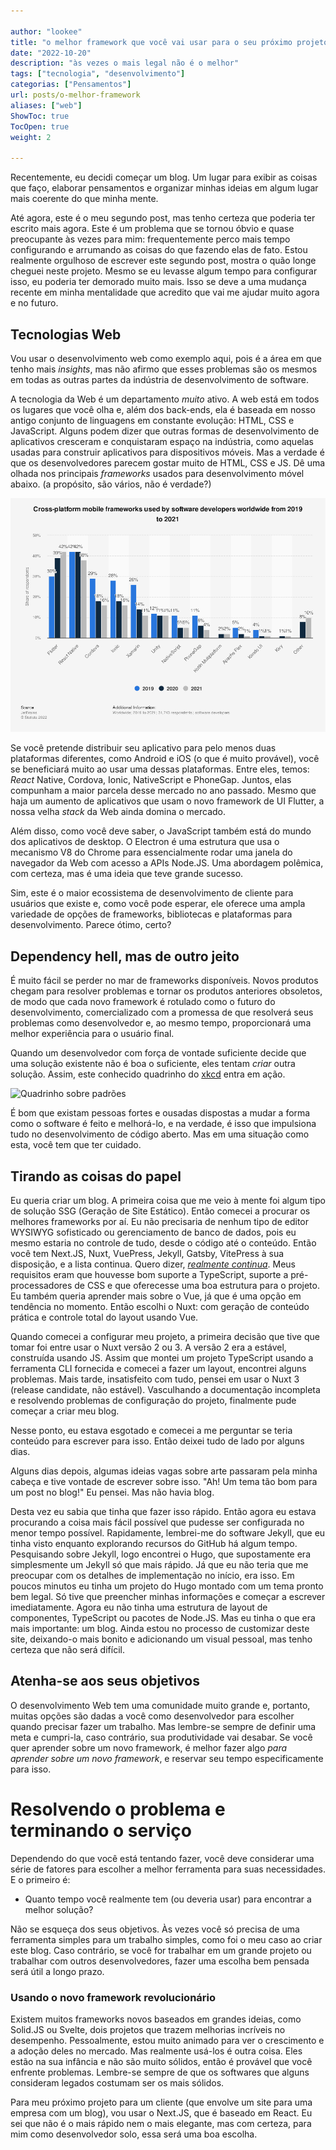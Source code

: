 ```yaml
---

author: "lookee"
title: "o melhor framework que você vai usar para o seu próximo projeto de desenvolvimento web"
date: "2022-10-20"
description: "às vezes o mais legal não é o melhor"
tags: ["tecnologia", "desenvolvimento"]
categorias: ["Pensamentos"]
url: posts/o-melhor-framework
aliases: ["web"]
ShowToc: true
TocOpen: true
weight: 2

---
```


Recentemente, eu decidi começar um blog. Um lugar para exibir as coisas que faço, elaborar pensamentos e organizar minhas ideias em algum lugar mais coerente do que minha mente.

Até agora, este é o meu segundo post, mas tenho certeza que poderia ter escrito mais agora. Este é um problema que se tornou óbvio e quase preocupante às vezes para mim: frequentemente perco mais tempo configurando e arrumando as coisas do que fazendo elas de fato. Estou realmente orgulhoso de escrever este segundo post, mostra o quão longe cheguei neste projeto. Mesmo se eu levasse algum tempo para configurar isso, eu poderia ter demorado muito mais. Isso se deve a uma mudança recente em minha mentalidade que acredito que vai me ajudar muito agora e no futuro.

## Tecnologias Web

Vou usar o desenvolvimento web como exemplo aqui, pois é a área em que tenho mais *insights*, mas não afirmo que esses problemas são os mesmos em todas as outras partes da indústria de desenvolvimento de software.

A tecnologia da Web é um departamento *muito* ativo. A web está em todos os lugares que você olha e, além dos back-ends, ela é baseada em nosso antigo conjunto de linguagens em constante evolução: HTML, CSS e JavaScript. Alguns podem dizer que outras formas de desenvolvimento de aplicativos cresceram e conquistaram espaço na indústria, como aquelas usadas para construir aplicativos para dispositivos móveis. Mas a verdade é que os desenvolvedores parecem gostar muito de HTML, CSS e JS. Dê uma olhada nos principais *frameworks* usados para desenvolvimento móvel abaixo. (a propósito, são vários, não é verdade?)

![Estatísticas](stats.png)

Se você pretende distribuir seu aplicativo para pelo menos duas plataformas diferentes, como Android e iOS (o que é muito provável), você se beneficiará muito ao usar uma dessas plataformas. Entre eles, temos: *React* Native, Cordova, Ionic, NativeScript e PhoneGap. Juntos, elas compunham a maior parcela desse mercado no ano passado. Mesmo que haja um aumento de aplicativos que usam o novo framework de UI Flutter, a nossa velha *stack* da Web ainda domina o mercado.

Além disso, como você deve saber, o JavaScript também está do mundo dos aplicativos de desktop. O Electron é uma estrutura que usa o mecanismo V8 do Chrome para essencialmente rodar uma janela do navegador da Web com acesso a APIs Node.JS. Uma abordagem polêmica, com certeza, mas é uma ideia que teve grande sucesso.
  
Sim, este é o maior ecossistema de desenvolvimento de cliente para usuários que existe e, como você pode esperar, ele oferece uma ampla variedade de opções de frameworks, bibliotecas e plataformas para desenvolvimento. Parece ótimo, certo?

## Dependency hell, mas de outro jeito

É muito fácil se perder no mar de frameworks disponíveis. Novos produtos chegam para resolver problemas e tornar os produtos anteriores obsoletos, de modo que cada novo framework é rotulado como o futuro do desenvolvimento, comercializado com a promessa de que resolverá seus problemas como desenvolvedor e, ao mesmo tempo, proporcionará uma melhor experiência para o usuário final.

Quando um desenvolvedor com força de vontade suficiente decide que uma solução existente não é boa o suficiente, eles tentam *criar* outra solução. Assim, este conhecido quadrinho do [xkcd](https://xkcd.com/) entra em ação.

![Quadrinho sobre padrões](https://imgs.xkcd.com/comics/standards.png)

É bom que existam pessoas fortes e ousadas dispostas a mudar a forma como o software é feito e melhorá-lo, e na verdade, é isso que impulsiona tudo no desenvolvimento de código aberto. Mas em uma situação como esta, você tem que ter cuidado.

## Tirando as coisas do papel

Eu queria criar um blog. A primeira coisa que me veio à mente foi algum tipo de solução SSG (Geração de Site Estático). Então comecei a procurar os melhores frameworks por aí. Eu não precisaria de nenhum tipo de editor WYSIWYG sofisticado ou gerenciamento de banco de dados, pois eu mesmo estaria no controle de tudo, desde o código até o conteúdo. Então você tem Next.JS, Nuxt, VuePress, Jekyll, Gatsby, VitePress à sua disposição, e a lista continua. Quero dizer, [*realmente continua*](https://jamstack.org/generators/). Meus requisitos eram que houvesse bom suporte a TypeScript, suporte a pré-processadores de CSS e que oferecesse uma boa estrutura para o projeto. Eu também queria aprender mais sobre o Vue, já que é uma opção em tendência no momento. Então escolhi o Nuxt: com geração de conteúdo prática e controle total do layout usando Vue.

Quando comecei a configurar meu projeto, a primeira decisão que tive que tomar foi entre usar o Nuxt versão 2 ou 3. A versão 2 era a estável, construída usando JS. Assim que montei um projeto TypeScript usando a ferramenta CLI fornecida e comecei a fazer um layout, encontrei alguns problemas. Mais tarde, insatisfeito com tudo, pensei em usar o Nuxt 3 (release candidate, não estável). Vasculhando a documentação incompleta e resolvendo problemas de configuração do projeto, finalmente pude começar a criar meu blog.

Nesse ponto, eu estava esgotado e comecei a me perguntar se teria conteúdo para escrever para isso. Então deixei tudo de lado por alguns dias.

Alguns dias depois, algumas ideias vagas sobre arte passaram pela minha cabeça e tive vontade de escrever sobre isso. "Ah! Um tema tão bom para um post no blog!" Eu pensei. Mas não havia blog.

Desta vez eu sabia que tinha que fazer isso rápido. Então agora eu estava procurando a coisa mais fácil possível que pudesse ser configurada no menor tempo possível. Rapidamente, lembrei-me do software Jekyll, que eu tinha visto enquanto explorando recursos do GitHub há algum tempo. Pesquisando sobre Jekyll, logo encontrei o Hugo, que supostamente era simplesmente um Jekyll só que mais rápido. Já que eu não teria que me preocupar com os detalhes de implementação no início, era isso. Em poucos minutos eu tinha um projeto do Hugo montado com um tema pronto bem legal. Só tive que preencher minhas informações e começar a escrever imediatamente. Agora eu não tinha uma estrutura de layout de componentes, TypeScript ou pacotes de Node.JS. Mas eu tinha o que era mais importante: um blog. Ainda estou no processo de customizar deste site, deixando-o mais bonito e adicionando um visual pessoal, mas tenho certeza que não será difícil.

## Atenha-se aos seus objetivos

O desenvolvimento Web tem uma comunidade muito grande e, portanto, muitas opções são dadas a você como desenvolvedor para escolher quando precisar fazer um trabalho. Mas lembre-se sempre de definir uma meta e cumpri-la, caso contrário, sua produtividade vai desabar. Se você quer aprender sobre um novo framework, é melhor fazer algo *para aprender sobre um novo framework*, e reservar seu tempo especificamente para isso.

# Resolvendo o problema e terminando o serviço

Dependendo do que você está tentando fazer, você deve considerar uma série de fatores para escolher a melhor ferramenta para suas necessidades. E o primeiro é:

- Quanto tempo você realmente tem (ou deveria usar) para encontrar a melhor solução?

Não se esqueça dos seus objetivos. Às vezes você só precisa de uma ferramenta simples para um trabalho simples, como foi o meu caso ao criar este blog. Caso contrário, se você for trabalhar em um grande projeto ou trabalhar com outros desenvolvedores, fazer uma escolha bem pensada será útil a longo prazo.

### Usando o novo framework revolucionário

Existem muitos frameworks novos baseados em grandes ideias, como Solid.JS ou Svelte, dois projetos que trazem melhorias incríveis no desempenho. Pessoalmente, estou muito animado para ver o crescimento e a adoção deles no mercado. Mas realmente usá-los é outra coisa. Eles estão na sua infância e não são muito sólidos, então é provável que você enfrente problemas. Lembre-se sempre de que os softwares que alguns consideram legados costumam ser os mais sólidos.

Para meu próximo projeto para um cliente (que envolve um site para uma empresa com um blog), vou usar o Next.JS, que é baseado em React. Eu sei que não é o mais rápido nem o mais elegante, mas com certeza, para mim como desenvolvedor solo, essa será uma boa escolha.